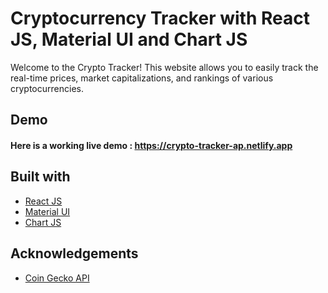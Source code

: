 
# Cryptocurrency Tracker with React JS, Material UI and Chart JS


Welcome to the Crypto Tracker! This website allows you to easily track the real-time prices, market capitalizations, and rankings of various cryptocurrencies.


## Demo
#### Here is a working live demo :  https://crypto-tracker-ap.netlify.app

## Built with 

- [React JS](https://reactjs.org/)
- [Material UI](https://v4.mui.com/)
- [Chart JS](https://reactchartjs.github.io/react-chartjs-2/#/)





## Acknowledgements

- [Coin Gecko API](https://www.coingecko.com/en/api/documentation)








